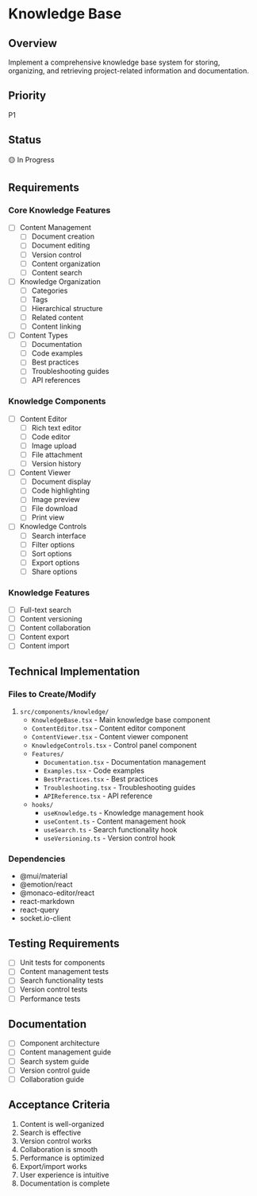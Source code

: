 # Knowledge Base

## Overview
Implement a comprehensive knowledge base system for storing, organizing, and retrieving project-related information and documentation.

## Priority
P1

## Status
🟡 In Progress

## Requirements

### Core Knowledge Features
- [ ] Content Management
  - [ ] Document creation
  - [ ] Document editing
  - [ ] Version control
  - [ ] Content organization
  - [ ] Content search
- [ ] Knowledge Organization
  - [ ] Categories
  - [ ] Tags
  - [ ] Hierarchical structure
  - [ ] Related content
  - [ ] Content linking
- [ ] Content Types
  - [ ] Documentation
  - [ ] Code examples
  - [ ] Best practices
  - [ ] Troubleshooting guides
  - [ ] API references

### Knowledge Components
- [ ] Content Editor
  - [ ] Rich text editor
  - [ ] Code editor
  - [ ] Image upload
  - [ ] File attachment
  - [ ] Version history
- [ ] Content Viewer
  - [ ] Document display
  - [ ] Code highlighting
  - [ ] Image preview
  - [ ] File download
  - [ ] Print view
- [ ] Knowledge Controls
  - [ ] Search interface
  - [ ] Filter options
  - [ ] Sort options
  - [ ] Export options
  - [ ] Share options

### Knowledge Features
- [ ] Full-text search
- [ ] Content versioning
- [ ] Content collaboration
- [ ] Content export
- [ ] Content import

## Technical Implementation

### Files to Create/Modify
1. `src/components/knowledge/`
   - `KnowledgeBase.tsx` - Main knowledge base component
   - `ContentEditor.tsx` - Content editor component
   - `ContentViewer.tsx` - Content viewer component
   - `KnowledgeControls.tsx` - Control panel component
   - `Features/`
     - `Documentation.tsx` - Documentation management
     - `Examples.tsx` - Code examples
     - `BestPractices.tsx` - Best practices
     - `Troubleshooting.tsx` - Troubleshooting guides
     - `APIReference.tsx` - API reference
   - `hooks/`
     - `useKnowledge.ts` - Knowledge management hook
     - `useContent.ts` - Content management hook
     - `useSearch.ts` - Search functionality hook
     - `useVersioning.ts` - Version control hook

### Dependencies
- @mui/material
- @emotion/react
- @monaco-editor/react
- react-markdown
- react-query
- socket.io-client

## Testing Requirements
- [ ] Unit tests for components
- [ ] Content management tests
- [ ] Search functionality tests
- [ ] Version control tests
- [ ] Performance tests

## Documentation
- [ ] Component architecture
- [ ] Content management guide
- [ ] Search system guide
- [ ] Version control guide
- [ ] Collaboration guide

## Acceptance Criteria
1. Content is well-organized
2. Search is effective
3. Version control works
4. Collaboration is smooth
5. Performance is optimized
6. Export/import works
7. User experience is intuitive
8. Documentation is complete 
